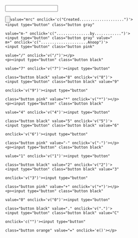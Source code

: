 <div class="box">
<div class="display"><input type="text" readonly size="18" id="d"></div>
<div class="keys">
    <p><input type="button" class="button gray"

    value="mrc" onclick='c("Created....................")'>
    <input type="button" class="button gray"

    value="m-" onclick='c("...............by............")'>
    <input type="button" class="button gray" value="
    m+" onclick='c(".....................Anoop")'>
    <input type="button" class="button pink"

    value="/" onclick='v("/")'></p>
    <p><input type="button" class="button black"

    value="7" onclick='v("7")'><input type="button"

    class="button black" value="8" onclick='v("8")'>
    <input type="button" class="button black" value="9"

    onclick='v("9")'><input type="button"

    class="button pink" value="*" onclick='v("*")'></p>
    <p><input type="button" class="button black"

    value="4" onclick='v("4")'><input type="button"

    class="button black" value="5" onclick='v("5")'>
    <input type="button" class="button black" value="6"

    onclick='v("6")'><input type="button"

    class="button pink" value="-" onclick='v("-")'></p>
    <p><input type="button" class="button black"

    value="1" onclick='v("1")'><input type="button"

    class="button black" value="2" onclick='v("2")'>
    <input type="button" class="button black" value="3"

    onclick='v("3")'><input type="button"

    class="button pink" value="+" onclick='v("+")'></p>
    <p><input type="button" class="button black"

    value="0" onclick='v("0")'><input type="button"

    class="button black" value="." onclick='v(".")'>
    <input type="button" class="button black" value="C"

    onclick='c("")'><input type="button"

    class="button orange" value="=" onclick='e()'></p>
</div>
</div>
